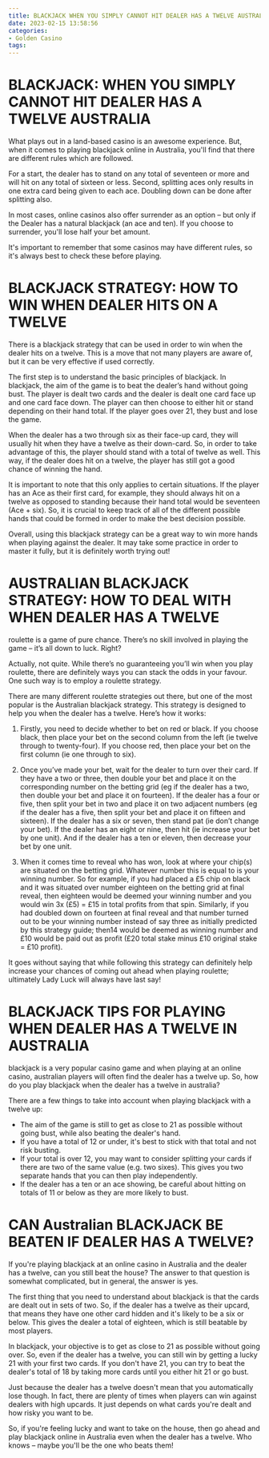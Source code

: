 ```yaml
---
title: BLACKJACK WHEN YOU SIMPLY CANNOT HIT DEALER HAS A TWELVE AUSTRALIA
date: 2023-02-15 13:58:56
categories:
- Golden Casino
tags:
---
```



#  BLACKJACK: WHEN YOU SIMPLY CANNOT HIT DEALER HAS A TWELVE AUSTRALIA

What plays out in a land-based casino is an awesome experience. But, when it comes to playing blackjack online in Australia, you'll find that there are different rules which are followed.

For a start, the dealer has to stand on any total of seventeen or more and will hit on any total of sixteen or less. Second, splitting aces only results in one extra card being given to each ace. Doubling down can be done after splitting also.

In most cases, online casinos also offer surrender as an option – but only if the Dealer has a natural blackjack (an ace and ten). If you choose to surrender, you'll lose half your bet amount.

It's important to remember that some casinos may have different rules, so it's always best to check these before playing.

#  BLACKJACK STRATEGY: HOW TO WIN WHEN DEALER HITS ON A TWELVE

There is a blackjack strategy that can be used in order to win when the dealer hits on a twelve. This is a move that not many players are aware of, but it can be very effective if used correctly.

The first step is to understand the basic principles of blackjack. In blackjack, the aim of the game is to beat the dealer’s hand without going bust. The player is dealt two cards and the dealer is dealt one card face up and one card face down. The player can then choose to either hit or stand depending on their hand total. If the player goes over 21, they bust and lose the game.

When the dealer has a two through six as their face-up card, they will usually hit when they have a twelve as their down-card. So, in order to take advantage of this, the player should stand with a total of twelve as well. This way, if the dealer does hit on a twelve, the player has still got a good chance of winning the hand.

It is important to note that this only applies to certain situations. If the player has an Ace as their first card, for example, they should always hit on a twelve as opposed to standing because their hand total would be seventeen (Ace + six). So, it is crucial to keep track of all of the different possible hands that could be formed in order to make the best decision possible.

Overall, using this blackjack strategy can be a great way to win more hands when playing against the dealer. It may take some practice in order to master it fully, but it is definitely worth trying out!

#  AUSTRALIAN BLACKJACK STRATEGY: HOW TO DEAL WITH WHEN DEALER HAS A TWELVE

roulette is a game of pure chance. There’s no skill involved in playing the game – it’s all down to luck. Right?

Actually, not quite. While there’s no guaranteeing you’ll win when you play roulette, there are definitely ways you can stack the odds in your favour. One such way is to employ a roulette strategy.

There are many different roulette strategies out there, but one of the most popular is the Australian blackjack strategy. This strategy is designed to help you when the dealer has a twelve. Here’s how it works:

1) Firstly, you need to decide whether to bet on red or black. If you choose black, then place your bet on the second column from the left (ie twelve through to twenty-four). If you choose red, then place your bet on the first column (ie one through to six).

2) Once you’ve made your bet, wait for the dealer to turn over their card. If they have a two or three, then double your bet and place it on the corresponding number on the betting grid (eg if the dealer has a two, then double your bet and place it on fourteen). If the dealer has a four or five, then split your bet in two and place it on two adjacent numbers (eg if the dealer has a five, then split your bet and place it on fifteen and sixteen). If the dealer has a six or seven, then stand pat (ie don’t change your bet). If the dealer has an eight or nine, then hit (ie increase your bet by one unit). And if the dealer has a ten or eleven, then decrease your bet by one unit.

3) When it comes time to reveal who has won, look at where your chip(s) are situated on the betting grid. Whatever number this is equal to is your winning number. So for example, if you had placed a £5 chip on black and it was situated over number eighteen on the betting grid at final reveal, then eighteen would be deemed your winning number and you would win 3x (£5) = £15 in total profits from that spin. Similarly, if you had doubled down on fourteen at final reveal and that number turned out to be your winning number instead of say three as initially predicted by this strategy guide; then14 would be deemed as winning number and £10 would be paid out as profit (£20 total stake minus £10 original stake = £10 profit).

It goes without saying that while following this strategy can definitely help increase your chances of coming out ahead when playing roulette; ultimately Lady Luck will always have last say!

#  BLACKJACK TIPS FOR PLAYING WHEN DEALER HAS A TWELVE IN AUSTRALIA



 blackjack is a very popular casino game and when playing at an online casino, australian players will often find the dealer has a twelve up. So, how do you play blackjack when the dealer has a twelve in australia? 

There are a few things to take into account when playing blackjack with a twelve up:

 
- The aim of the game is still to get as close to 21 as possible without going bust, while also beating the dealer's hand. 
- If you have a total of 12 or under, it's best to stick with that total and not risk busting. 
- If your total is over 12, you may want to consider splitting your cards if there are two of the same value (e.g. two sixes). This gives you two separate hands that you can then play independently. 
- If the dealer has a ten or an ace showing, be careful about hitting on totals of 11 or below as they are more likely to bust.

#  CAN Australian BLACKJACK BE BEATEN IF DEALER HAS A TWELVE?

If you're playing blackjack at an online casino in Australia and the dealer has a twelve, can you still beat the house? The answer to that question is somewhat complicated, but in general, the answer is yes.

The first thing that you need to understand about blackjack is that the cards are dealt out in sets of two. So, if the dealer has a twelve as their upcard, that means they have one other card hidden and it's likely to be a six or below. This gives the dealer a total of eighteen, which is still beatable by most players.

In blackjack, your objective is to get as close to 21 as possible without going over. So, even if the dealer has a twelve, you can still win by getting a lucky 21 with your first two cards. If you don't have 21, you can try to beat the dealer's total of 18 by taking more cards until you either hit 21 or go bust.

Just because the dealer has a twelve doesn't mean that you automatically lose though. In fact, there are plenty of times when players can win against dealers with high upcards. It just depends on what cards you're dealt and how risky you want to be.

So, if you're feeling lucky and want to take on the house, then go ahead and play blackjack online in Australia even when the dealer has a twelve. Who knows – maybe you'll be the one who beats them!